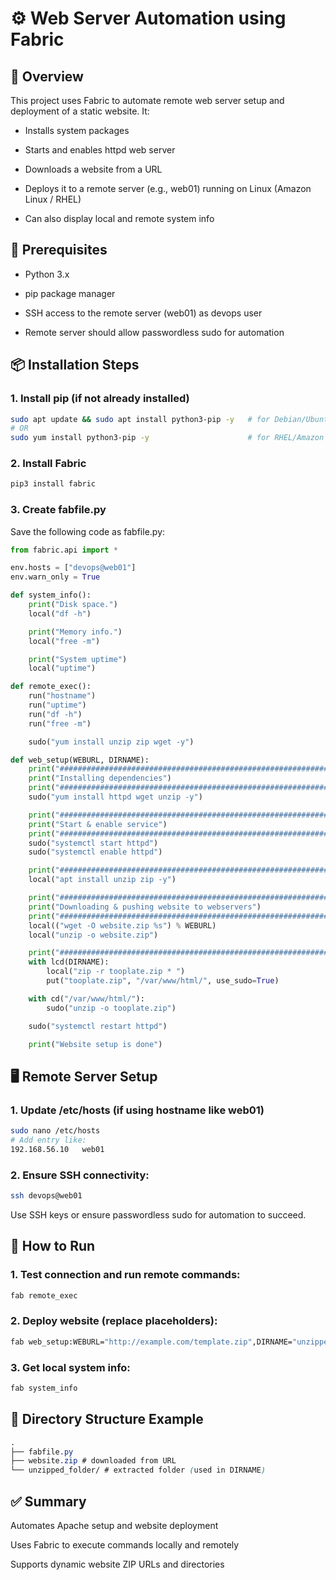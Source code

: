 # ⚙️ Web Server Automation using Fabric

## 📜 Overview

This project uses Fabric to automate remote web server setup and deployment of a static website. It:

- Installs system packages

- Starts and enables httpd web server

- Downloads a website from a URL

- Deploys it to a remote server (e.g., web01) running on Linux (Amazon Linux / RHEL)

- Can also display local and remote system info

## 🧰 Prerequisites

- Python 3.x

- pip package manager

- SSH access to the remote server (web01) as devops user

- Remote server should allow passwordless sudo for automation

## 📦 Installation Steps

### 1. Install pip (if not already installed)

```bash
sudo apt update && sudo apt install python3-pip -y   # for Debian/Ubuntu
# OR
sudo yum install python3-pip -y                      # for RHEL/Amazon Linux
```

### 2. Install Fabric

```bash
pip3 install fabric
```

### 3. Create fabfile.py

Save the following code as fabfile.py:

```python
from fabric.api import *

env.hosts = ["devops@web01"]
env.warn_only = True

def system_info():
    print("Disk space.")
    local("df -h")

    print("Memory info.")
    local("free -m")

    print("System uptime")
    local("uptime")

def remote_exec():
    run("hostname")
    run("uptime")
    run("df -h")
    run("free -m")

    sudo("yum install unzip zip wget -y")

def web_setup(WEBURL, DIRNAME):
    print("############################################################################")
    print("Installing dependencies")
    print("############################################################################")
    sudo("yum install httpd wget unzip -y")

    print("############################################################################")
    print("Start & enable service")
    print("############################################################################")
    sudo("systemctl start httpd")
    sudo("systemctl enable httpd")

    print("############################################################################")
    local("apt install unzip zip -y")

    print("############################################################################")
    print("Downloading & pushing website to webservers")
    print("############################################################################")
    local(("wget -O website.zip %s") % WEBURL)
    local("unzip -o website.zip")

    print("############################################################################")
    with lcd(DIRNAME):
        local("zip -r tooplate.zip * ")
        put("tooplate.zip", "/var/www/html/", use_sudo=True)

    with cd("/var/www/html/"):
        sudo("unzip -o tooplate.zip")

    sudo("systemctl restart httpd")

    print("Website setup is done")
```

## 🖥️ Remote Server Setup

### 1. Update /etc/hosts (if using hostname like web01)

```bash
sudo nano /etc/hosts
# Add entry like:
192.168.56.10   web01
```

### 2. Ensure SSH connectivity:

```bash
ssh devops@web01
```

Use SSH keys or ensure passwordless sudo for automation to succeed.

## 🚀 How to Run

### 1. Test connection and run remote commands:

```bash
fab remote_exec
```

### 2. Deploy website (replace placeholders):

```bash
fab web_setup:WEBURL="http://example.com/template.zip",DIRNAME="unzipped_folder"
```

### 3. Get local system info:

```bash
fab system_info
```

## 📁 Directory Structure Example

```css
.
├── fabfile.py
├── website.zip # downloaded from URL
└── unzipped_folder/ # extracted folder (used in DIRNAME)
```

## ✅ Summary

Automates Apache setup and website deployment

Uses Fabric to execute commands locally and remotely

Supports dynamic website ZIP URLs and directories
